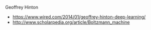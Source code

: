 
Geoffrey Hinton
* https://www.wired.com/2014/01/geoffrey-hinton-deep-learning/
* http://www.scholarpedia.org/article/Boltzmann_machine
